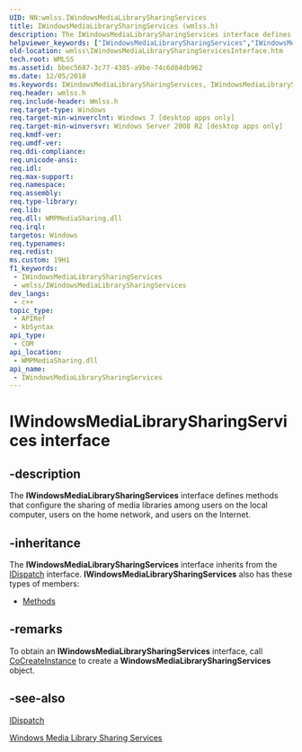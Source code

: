 ```yaml
---
UID: NN:wmlss.IWindowsMediaLibrarySharingServices
title: IWindowsMediaLibrarySharingServices (wmlss.h)
description: The IWindowsMediaLibrarySharingServices interface defines methods that configure the sharing of media libraries among users on the local computer, users on the home network, and users on the Internet.
helpviewer_keywords: ["IWindowsMediaLibrarySharingServices","IWindowsMediaLibrarySharingServices interface [Windows Media Library Sharing Services]","IWindowsMediaLibrarySharingServices interface [Windows Media Library Sharing Services]","described","wmlss.IWindowsMediaLibrarySharingServicesInterface","wmlss/IWindowsMediaLibrarySharingServices"]
old-location: wmlss\IWindowsMediaLibrarySharingServicesInterface.htm
tech.root: WMLSS
ms.assetid: bbec5687-3c77-4385-a9be-74c6d84db962
ms.date: 12/05/2018
ms.keywords: IWindowsMediaLibrarySharingServices, IWindowsMediaLibrarySharingServices interface [Windows Media Library Sharing Services], IWindowsMediaLibrarySharingServices interface [Windows Media Library Sharing Services],described, wmlss.IWindowsMediaLibrarySharingServicesInterface, wmlss/IWindowsMediaLibrarySharingServices
req.header: wmlss.h
req.include-header: Wmlss.h
req.target-type: Windows
req.target-min-winverclnt: Windows 7 [desktop apps only]
req.target-min-winversvr: Windows Server 2008 R2 [desktop apps only]
req.kmdf-ver: 
req.umdf-ver: 
req.ddi-compliance: 
req.unicode-ansi: 
req.idl: 
req.max-support: 
req.namespace: 
req.assembly: 
req.type-library: 
req.lib: 
req.dll: WMPMediaSharing.dll
req.irql: 
targetos: Windows
req.typenames: 
req.redist: 
ms.custom: 19H1
f1_keywords:
 - IWindowsMediaLibrarySharingServices
 - wmlss/IWindowsMediaLibrarySharingServices
dev_langs:
 - c++
topic_type:
 - APIRef
 - kbSyntax
api_type:
 - COM
api_location:
 - WMPMediaSharing.dll
api_name:
 - IWindowsMediaLibrarySharingServices
---
```


# IWindowsMediaLibrarySharingServices interface


## -description

The <b>IWindowsMediaLibrarySharingServices</b> interface defines methods that configure the sharing of media libraries among users on the local computer, users on the home network, and users on the Internet.

## -inheritance

The <b>IWindowsMediaLibrarySharingServices</b> interface inherits from the <a href="/previous-versions/windows/desktop/api/oaidl/nn-oaidl-idispatch">IDispatch</a> interface. <b>IWindowsMediaLibrarySharingServices</b> also has these types of members:
<ul>
<li><a href="https://docs.microsoft.com/">Methods</a></li>
</ul>

## -remarks

To obtain an <b>IWindowsMediaLibrarySharingServices</b> interface, call <a href="/windows/desktop/api/combaseapi/nf-combaseapi-cocreateinstance">CoCreateInstance</a> to create a <b>WindowsMediaLibrarySharingServices</b> object.

## -see-also

<a href="/previous-versions/windows/desktop/api/oaidl/nn-oaidl-idispatch">IDispatch</a>



<a href="/previous-versions/windows/desktop/wmlss/windowsmedialibrarysharingservicesportal">Windows Media Library Sharing Services</a>

